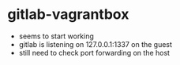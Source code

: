 gitlab-vagrantbox
=================

* seems to start working
* gitlab is listening on 127.0.0.1:1337 on the guest
* still need to check port forwarding on the host
